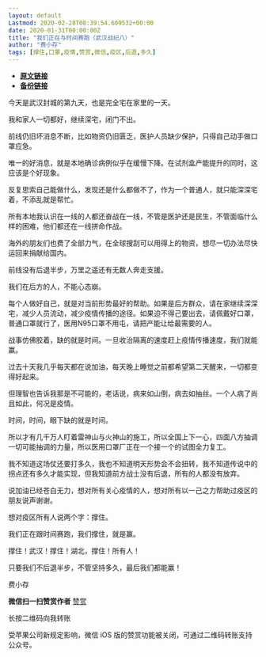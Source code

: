 ```yaml
---
layout: default
Lastmod: 2020-02-28T08:39:54.609532+00:00
date: 2020-01-31T00:00:00Z
title: "我们正在与时间赛跑（武汉战纪八）"
author: "费小存"
tags: [撑住,口罩,疫情,赞赏,微信,疫区,后退,多久]
---
```


* [**原文链接**](http://mp.weixin.qq.com/s?__biz=MjM5MjA2OTc2MA==&mid=2449279509&idx=1&sn=499cb969169cf319150260dd5919bef8&chksm=b2a24bfa85d5c2ec2433e72021563981016e9a3c621943b4a5364e288355a0df39153d7f1d85#rd)
* [**备份链接**](https://archive.is/QX1Nf)


今天是武汉封城的第九天，也是完全宅在家里的一天。

  

我和家人一切都好，继续深宅，闭门不出。

  

前线仍旧坏消息不断，比如物资仍旧匮乏，医护人员缺少保护，只得自己动手做口罩应急。

  

唯一的好消息，就是本地确诊病例似乎在缓慢下降。在试剂盒产能提升的同时，这应该是个好现象。

  

反复思索自己能做什么，发现还是什么都做不了，作为一个普通人，就只能深深宅着，不添乱就是帮忙。

  

所有本地我认识在一线的人都还奋战在一线，不管是医护还是民生，不管面临什么样的困难，他们都还在一线拼命作战。

  

海外的朋友们也费了全部力气，在全球搜刮可以用得上的物资，想尽一切办法尽快运回来捐献给国内。

  

前线没有后退半步，万里之遥还有无数人奔走支援。

  

我们在后方的人，不能心态崩。

  

每个人做好自己，就是对当前形势最好的帮助。如果是后方群众，请在家继续深深宅，减少人员流动，减少疫情传播的途径。如果迫不得己要出去，请佩戴好口罩，普通口罩就行了，医用N95口罩不用屯，请把产能让给最需要的人。

  

战事仿佛胶着，缺的就是时间。一旦收治隔离的速度赶上疫情传播速度，我们就能赢。

  

过去十天我几乎每天都在说加油，每天晚上睡觉之前都希望第二天醒来，一切都变得好起来。

  

但理智也告诉我那是不可能的，老话说，病来如山倒，病去如抽丝。一个人病了尚且如此，何况是疫情。

  

时间，时间，眼下缺的就是时间。

  

所以才有几千万人盯着雷神山与火神山的施工，所以全国上下一心，四面八方抽调一切可能抽调的力量，所以医用口罩厂正在一个接一个的试图全力复工。

  

我不知道这场仗还要打多久，我也不知道明天形势会不会扭转，我不知道传说中的拐点还有多久才能实现，但我知道前方战士没有后退，所有的人都没有放弃。

  

说加油已经苍白无力，想对所有关心疫情的人，想对所有以一己之力帮助过疫区的朋友说声谢谢。

  

想对疫区所有人说两个字：撑住。

  

我们正在跟时间赛跑，我们撑住，就是赢。

  

撑住！武汉！撑住！湖北，撑住！所有人！

  

只要我们不后退半步，不管坚持多久，最后我们都能赢！

费小存

 **微信扫一扫赞赏作者** [赞赏](##)

长按二维码向我转账

受苹果公司新规定影响，微信 iOS 版的赞赏功能被关闭，可通过二维码转账支持公众号。


